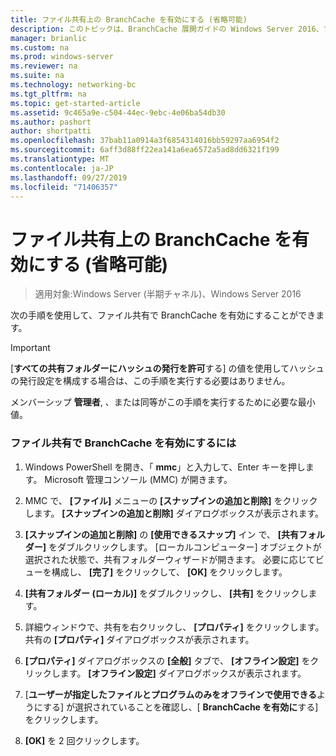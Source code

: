```yaml
---
title: ファイル共有上の BranchCache を有効にする (省略可能)
description: このトピックは、BranchCache 展開ガイドの Windows Server 2016、ブランチ オフィスに WAN 帯域幅使用量を最適化するために分散され、ホスト型キャッシュ モードで BranchCache を展開する方法を示しますの一部
manager: brianlic
ms.custom: na
ms.prod: windows-server
ms.reviewer: na
ms.suite: na
ms.technology: networking-bc
ms.tgt_pltfrm: na
ms.topic: get-started-article
ms.assetid: 9c465a9e-c504-44ec-9ebc-4e06ba54db30
ms.author: pashort
author: shortpatti
ms.openlocfilehash: 37bab11a0914a3f6854314016bb59297aa6954f2
ms.sourcegitcommit: 6aff3d88ff22ea141a6ea6572a5ad8dd6321f199
ms.translationtype: MT
ms.contentlocale: ja-JP
ms.lasthandoff: 09/27/2019
ms.locfileid: "71406357"
---
```

# <a name="enable-branchcache-on-a-file-share-optional"></a>ファイル共有上の BranchCache を有効にする (省略可能)

>適用対象:Windows Server (半期チャネル)、Windows Server 2016

次の手順を使用して、ファイル共有で BranchCache を有効にすることができます。  
  
> [!IMPORTANT]  
> [**すべての共有フォルダーにハッシュの発行を許可**する] の値を使用してハッシュの発行設定を構成する場合は、この手順を実行する必要はありません。  
  
メンバーシップ **管理者**, 、または同等がこの手順を実行するために必要な最小値。  
  
### <a name="to-enable-branchcache-on-a-file-share"></a>ファイル共有で BranchCache を有効にするには  
  
1.  Windows PowerShell を開き、「 **mmc**」と入力して、Enter キーを押します。 Microsoft 管理コンソール (MMC) が開きます。  
  
2.  MMC で、 **[ファイル]** メニューの **[スナップインの追加と削除]** をクリックします。 **[スナップインの追加と削除]** ダイアログボックスが表示されます。  
  
3.  **[スナップインの追加と削除]** の **[使用できるスナップ]** イン で、 **[共有フォルダー]** をダブルクリックします。 [ローカルコンピューター] オブジェクトが選択された状態で、共有フォルダーウィザードが開きます。 必要に応じてビューを構成し、 **[完了]** をクリックして、 **[OK]** をクリックします。  
  
4.  **[共有フォルダー (ローカル)]** をダブルクリックし、 **[共有]** をクリックします。  
  
5.  詳細ウィンドウで、共有を右クリックし、 **[プロパティ]** をクリックします。 共有の **[プロパティ]** ダイアログボックスが表示されます。  
  
6.  **[プロパティ]** ダイアログボックスの **[全般]** タブで、 **[オフライン設定]** をクリックします。 **[オフライン設定]** ダイアログボックスが表示されます。  
  
7.  [**ユーザーが指定したファイルとプログラムのみをオフラインで使用できる**ようにする] が選択されていることを確認し、[ **BranchCache を有効に**する] をクリックします。  
  
8.  **[OK]** を 2 回クリックします。  
  

